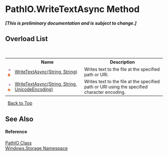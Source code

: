 # PathIO.WriteTextAsync Method 
 _**\[This is preliminary documentation and is subject to change.\]**_


## Overload List
&nbsp;<table><tr><th></th><th>Name</th><th>Description</th></tr><tr><td>![Public method](media/pubmethod.gif "Public method")![Static member](media/static.gif "Static member")</td><td><a href="M_Windows_Storage_PathIO_WriteTextAsync">WriteTextAsync(String, String)</a></td><td>
Writes text to the file at the specified path or URI.</td></tr><tr><td>![Public method](media/pubmethod.gif "Public method")![Static member](media/static.gif "Static member")</td><td><a href="M_Windows_Storage_PathIO_WriteTextAsync_1">WriteTextAsync(String, String, UnicodeEncoding)</a></td><td>
Writes text to the file at the specified path or URI using the specified character encoding.</td></tr></table>&nbsp;
<a href="#pathio.writetextasync-method">Back to Top</a>

## See Also


#### Reference
<a href="T_Windows_Storage_PathIO">PathIO Class</a><br /><a href="N_Windows_Storage">Windows.Storage Namespace</a><br />